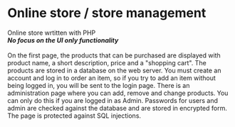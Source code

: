 # Online store / store management

Online store wrtitten with PHP
<br>
**_No focus on the UI only functionality_** 
<br>
<br>
On the first page, the products that can be purchased are displayed with product name, a short description, price and a "shopping cart". The products are stored in a database on the web server. You must create an account and log in to order an item, so if you try to add an item without being logged in, you will be sent to the login page.
There is an administration page where you can add, remove and change products. You can only do this if you are logged in as Admin. Passwords for users and admin are checked against the database and are stored in encrypted form. The page is protected against SQL injections.

